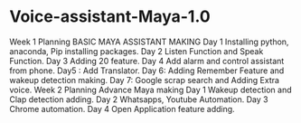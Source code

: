 # Voice-assistant-Maya-1.0
Week 1 Planning
BASIC MAYA ASSISTANT MAKING
Day 1 Installing python, anaconda, Pip installing packages.
Day 2 Listen Function and Speak Function.
Day 3 Adding 20 feature.
Day 4 Add alarm and control assistant from phone.
Day5 : Add Translator.
Day 6: Adding Remember Feature and wakeup detection making.
Day 7: Google scrap search and Adding Extra voice.
Week 2 Planning 
Advance Maya making
Day 1 Wakeup detection and Clap detection adding.
Day 2 Whatsapps, Youtube Automation.
Day 3 Chrome automation.
Day 4 Open Application feature adding.
